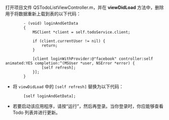 打开项目文件 QSTodoListViewController.m，并在 **viewDidLoad** 方法中，删除用于将数据重新上载到表的以下代码：

```
        - (void) loginAndGetData
        {
            MSClient *client = self.todoService.client;

            if (client.currentUser != nil) {
                return;
            }

            [client loginWithProvider:@"facebook" controller:self animated:YES completion:^(MSUser *user, NSError *error) {
                [self refresh];
            }];
        }
```

* 将 `viewDidLoad` 中的 `[self refresh]` 替换为以下代码：

```
        [self loginAndGetData];
```

* 若要启动该应用程序，请按“运行”，然后再登录。当你登录时，你应能够查看 Todo 列表并进行更新。

<!---HONumber=74-->